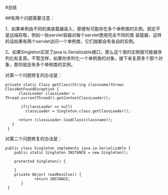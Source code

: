 #总结

##有两个问题需要注意：

1、如果单例由不同的类装载器装入，那便有可能存在多个单例类的实例。假定不是远端存取，例如一些servlet容器对每个servlet使用完全不同的类  装载器，这样的话如果有两个servlet访问一个单例类，它们就都会有各自的实例。

2、如果Singleton实现了java.io.Serializable接口，那么这个类的实例就可能被序列化和复原。不管怎样，如果你序列化一个单例类的对象，接下来复原多个那个对象，那你就会有多个单例类的实例。

对第一个问题修复的办法是：
```
private static Class getClass(String classname)throws ClassNotFoundException {     
      ClassLoader classLoader = Thread.currentThread().getContextClassLoader();     
      
       if(classLoader == null)     
         classLoader = Singleton.class.getClassLoader();     
      
      return (classLoader.loadClass(classname));     
   }     
 }  
```
对第二个问题修复的办法是： 
```
public class Singleton implements java.io.Serializable {     
    public static Singleton INSTANCE = new Singleton();     
       
    protected Singleton() {     
         
    }     
    private Object readResolve() {     
             return INSTANCE;     
       }    
 }   
```

 